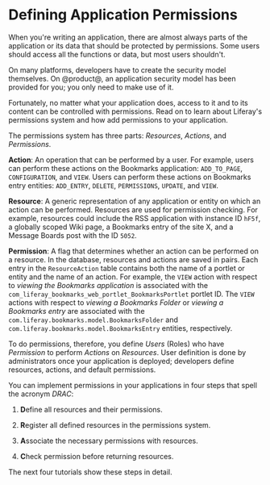 # Defining Application Permissions [](id=defining-application-permissions)

When you're writing an application, there are almost always parts of the
application or its data that should be protected by permissions. Some users
should access all the functions or data, but most users shouldn't. 

On many platforms, developers have to create the security model themselves. On
@product@, an application security model has been provided for you; you only
need to make use of it. 

Fortunately, no matter what your application does, access to it and to its
content can be controlled with permissions. Read on to learn about Liferay's
permissions system and how add permissions to your application.

The permissions system has three parts: *Resources*, *Actions*, and
*Permissions*. 

**Action**: An operation that can be performed by a user. For example, users can
perform these actions on the Bookmarks application: `ADD_TO_PAGE`,
`CONFIGURATION`, and `VIEW`. Users can perform these actions on Bookmarks entry
entities: `ADD_ENTRY`, `DELETE`, `PERMISSIONS`, `UPDATE`, and `VIEW`. 

**Resource**: A generic representation of any application or entity on which an
action can be performed. Resources are used for permission checking. For
example, resources could include the RSS application with instance ID `hF5f`,
a globally scoped Wiki page, a Bookmarks entry of the site X, and a Message
Boards post with the ID `5052`.

**Permission**: A flag that determines whether an action can be performed
on a resource. In the database, resources and actions are saved in pairs. Each
entry in the `ResourceAction` table contains both the name of a portlet or
entity and the name of an action. For example, the `VIEW` action with respect to
*viewing the Bookmarks application* is associated with the
`com_liferay_bookmarks_web_portlet_BookmarksPortlet` portlet ID. The `VIEW`
actions with respect to *viewing a Bookmarks Folder* or *viewing a Bookmarks
entry* are associated with the `com.liferay.bookmarks.model.BookmarksFolder` and
`com.liferay.bookmarks.model.BookmarksEntry` entities, respectively.

To do permissions, therefore, you define *Users* (Roles) who have *Permission*
to perform *Actions* on *Resources*. User definition is done by administrators
once your application is deployed; developers define resources, actions, and
default permissions. 

You can implement permissions in your applications in four steps that spell the
acronym *DRAC*: 

1. <b>D</b>efine all resources and their permissions. 

2. <b>R</b>egister all defined resources in the permissions system. 

3. <b>A</b>ssociate the necessary permissions with resources.

4. <b>C</b>heck permission before returning resources. 

The next four tutorials show these steps in detail. 

